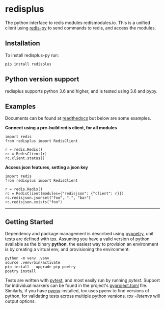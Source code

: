 # redisplus

The python interface to redis modules redismodules.io. This is a unified client using [redis-py](https://github.com/andymccurdy/redis-py) to send commands to redis, and access the modules.

## Installation

To install redisplus-py run:

```pip install redisplus```

## Python version support

redisplus supports python 3.6 and higher, and is tested using 3.6 and pypy.

## Examples

Documents can be found at [readthedocs](http://placeholder) but below are some examples.

**Connect using a pre-build redis client, for all modules**
```
import redis
from redisplus import RedisClient

r = redis.Redis()
rc = RedisClient(r)
rc.client.status()
```

**Access json features, setting a json key**

```
import redis
from redisplus import RedisClient

r = redis.Redis()
rc = RedisClient(modules={"redisjson": {"client": r}})
rc.redisjson.jsonset("foo", ".", "bar")
rc.redisjson.exists("foo")
```

------------------------------------------------------------------------------

## Getting Started

Dependency and package management is described using [pypoetry](https://python-poetry.org/), unit tests are defined with [tox](https://tox.readthedocs.io/en/latest/). Assuming you have a valid version of python available as the binary **python**, the easiest way to provision an environment is by creating a virtual env, and provisioning the environment:

```
python -m venv .venv
source .venv/bin/activate
pip install --upgrade pip poetry
poetry install
```

Tests are written with [pytest](https://docs.pytest.org), and most easily run by running *pytest*. Support for individual markers can be found in the project's [pyproject.toml](pyproject.toml) file. Similarly, if you have [pyenv](https://github.com/pyenv/pyenv) installed, tox uses pyenv to find versions of python, for validating tests across multiple python versions. *tox -listenvs* will output options.
